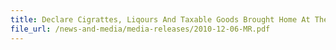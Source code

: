 ```yaml
---
title: Declare Cigrattes, Liqours And Taxable Goods Brought Home At The Red Channel 
file_url: /news-and-media/media-releases/2010-12-06-MR.pdf
---
```

